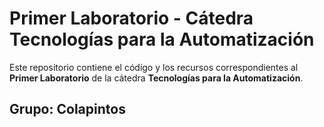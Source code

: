 # Primer Laboratorio - Cátedra Tecnologías para la Automatización

Este repositorio contiene el código y los recursos correspondientes al **Primer Laboratorio** de la cátedra **Tecnologías para la Automatización**. 

## Grupo: Colapintos
